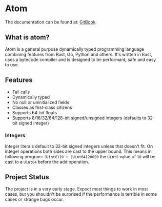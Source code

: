 # Atom

The documentation can be found at: [GitBook](https://app.gitbook.com/@gitbook-services/s/atom-lang/).

## What is atom?

Atom is a general purpose dynamically typed programming language combining features from Rust, Go, Python and others.
It's written in Rust, uses a bytecode compiler and is designed to be performant, safe and easy to use.

## Features

- Tail calls
- Dynamically typed
- No null or uninitialized fields
- Classes as first-class citizens
- Supports 64-bit floats
- Supports 8/16/32/64/128-bit signed/unsigned integers (defaults to 32-bit signed integer)

### Integers

Integer literals default to 32-bit signed integers unless that doesn't fit.
On integer operations both sides are cast to the upper bound.
This means in following program: `(Uint8)10 + (Uint64)20000` the `Uint8` value of `10` will be cast to a `Uint64` before the add operation.

## Project Status

The project is in a very early stage. Expect most things to work in most cases, but you shouldn't be surprised if the
performance is terrible in some cases or strange bugs occur.
